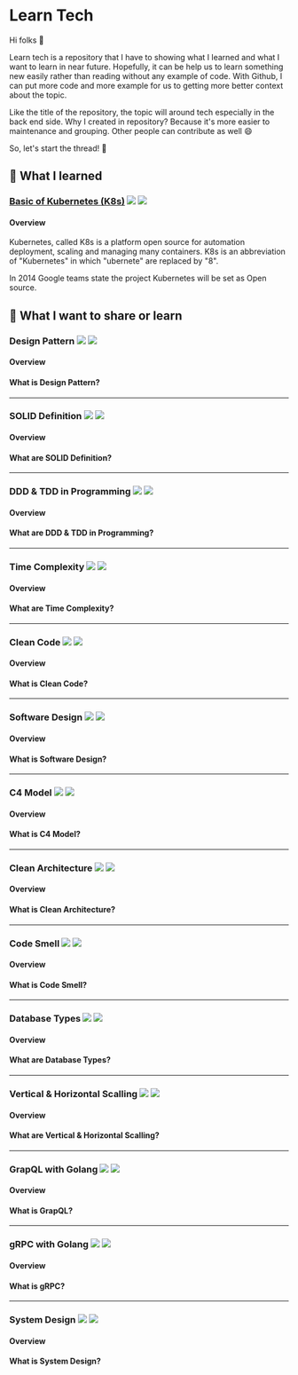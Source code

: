 # Learn Tech

Hi folks 👋️

Learn tech is a repository that I have to showing what I learned and what I want to learn in near future. Hopefully, it can be help us to learn something new easily rather than reading without any example of code. With Github, I can put more code and more example for us to getting more better context about the topic.

Like the title of the repository, the topic will around tech especially in the back end side. Why I created in repository? Because it's more easier to maintenance and grouping. Other people can contribute as well 😄️

So, let's start the thread! 🚀️

## 🧠️ What I learned

### [Basic of Kubernetes (K8s)](./basic_of_kubernetes.md) ![](https://badgen.net/badge/status/in%20progress/orange) ![](https://badgen.net/badge/version/v0.0.1/cyan)

#### Overview

Kubernetes, called K8s is a platform open source for automation deployment, scaling and managing many containers. K8s is an abbreviation of "Kubernetes" in which "ubernete" are replaced by "8".

In 2014 Google teams state the project Kubernetes will be set as Open source.

## 🍃️ What I want to share or learn

### Design Pattern ![](https://badgen.net/badge/status/waiting/gray) ![](https://badgen.net/badge/version/v0.0.0/gray)

#### Overview

#### What is Design Pattern?

---

### SOLID Definition ![](https://badgen.net/badge/status/waiting/gray) ![](https://badgen.net/badge/version/v0.0.0/gray)

#### Overview

#### What are SOLID Definition?

---

### DDD & TDD in Programming ![](https://badgen.net/badge/status/waiting/gray) ![](https://badgen.net/badge/version/v0.0.0/gray)

#### Overview

#### What are DDD & TDD in Programming?

---

### Time Complexity ![](https://badgen.net/badge/status/waiting/gray) ![](https://badgen.net/badge/version/v0.0.0/gray)

#### Overview

#### What are Time Complexity?

---

### Clean Code ![](https://badgen.net/badge/status/waiting/gray) ![](https://badgen.net/badge/version/v0.0.0/gray)

#### Overview

#### What is Clean Code?

---

### Software Design ![](https://badgen.net/badge/status/waiting/gray) ![](https://badgen.net/badge/version/v0.0.0/gray)

#### Overview

#### What is Software Design?

---

### C4 Model ![](https://badgen.net/badge/status/waiting/gray) ![](https://badgen.net/badge/version/v0.0.0/gray)

#### Overview

#### What is C4 Model?

---

### Clean Architecture ![](https://badgen.net/badge/status/waiting/gray) ![](https://badgen.net/badge/version/v0.0.0/gray)

#### Overview

#### What is Clean Architecture?

---

### Code Smell ![](https://badgen.net/badge/status/waiting/gray) ![](https://badgen.net/badge/version/v0.0.0/gray)

#### Overview

#### What is Code Smell?

---

### Database Types ![](https://badgen.net/badge/status/waiting/gray) ![](https://badgen.net/badge/version/v0.0.0/gray)

#### Overview

#### What are Database Types?

---

### Vertical & Horizontal Scalling ![](https://badgen.net/badge/status/waiting/gray) ![](https://badgen.net/badge/version/v0.0.0/gray)

#### Overview

#### What are Vertical & Horizontal Scalling?

---

### GrapQL with Golang ![](https://badgen.net/badge/status/waiting/gray) ![](https://badgen.net/badge/version/v0.0.0/gray)

#### Overview

#### What is GrapQL?

---

### gRPC with Golang ![](https://badgen.net/badge/status/waiting/gray) ![](https://badgen.net/badge/version/v0.0.0/gray)

#### Overview

#### What is gRPC?

---

### System Design ![](https://badgen.net/badge/status/waiting/gray) ![](https://badgen.net/badge/version/v0.0.0/gray)

#### Overview

#### What is System Design?
